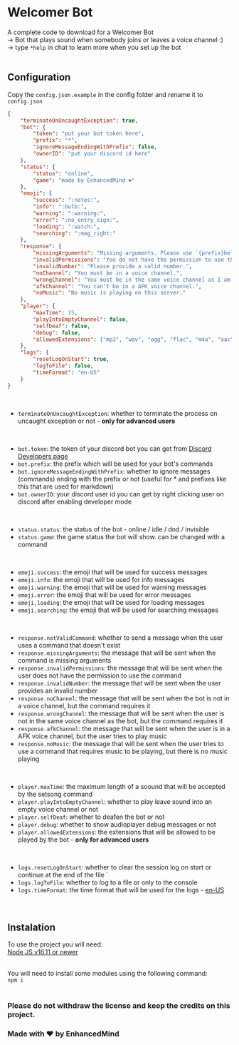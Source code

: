 # Welcomer Bot
A complete code to download for a Welcomer Bot  
-> Bot that plays sound when somebody joins or leaves a voice channel :)  
-> type `*help` in chat to learn more when you set up the bot  
<br>

## Configuration
Copy the `config.json.example` in the config folder and rename it to `config.json`  
```json
{
    "terminateOnUncaughtException": true,
    "bot": {
        "token": "put your bot token here",
        "prefix": "*",
        "ignoreMessageEndingWithPrefix": false,
        "ownerID": "put your discord id here"
    },
    "status": {
        "status": "online",
        "game": "made by EnhancedMind ❤️"
    },
    "emoji": {
        "success": ":notes:",
        "info": ":bulb:",
        "warning": ":warning:",
        "error": ":no_entry_sign:",
        "loading": ":watch:",
        "searching": ":mag_right:"
    },
    "response": {
        "missingArguments": "Missing arguments. Please use `{prefix}help` for more information.",
        "invalidPermissions": "You do not have the permission to use this command.",
        "invalidNumber": "Please provide a valid number.",
        "noChannel": "You must be in a voice channel.",
        "wrongChannel": "You must be in the same voice channel as I am.",
        "afkChannel": "You can't be in a AFK voice channel.",
        "noMusic": "No music is playing on this server."
    },
    "player": {
        "maxTime": 15,
        "playIntoEmptyChannel": false,
        "selfDeaf": false,
        "debug": false,
        "allowedExtensions": ["mp3", "wav", "ogg", "flac", "m4a", "aac", "webm", "opus", "aiff", "wma", "ac3"]
    },
    "logs": {
        "resetLogOnStart": true,
        "logToFile": false,
        "timeFormat": "en-US"
    }
}
```
<br>

- `terminateOnUncaughtException`: whether to terminate the process on uncaught exception or not - **only for advanced users**  
<br>

- `bot.token`: the token of your discord bot you can get from [Discord Developers page](https://discord.com/developers/applications)  
- `bot.prefix`: the prefix which will be used for your bot's commands  
- `bot.ignoreMessageEndingWithPrefix`: whether to ignore messages (commands) ending with the prefix or not (useful for * and prefixes like this that are used for markdown)  
- `bot.ownerID`: your discord user id you can get by right clicking user on discord after enabling developer mode  
<br>

- `status.status`: the status of the bot - online / idle / dnd / invisible  
- `status.game`: the game status the bot will show. can be changed with a command  
<br>

- `emoji.success`: the emoji that will be used for success messages  
- `emoji.info`: the emoji that will be used for info messages  
- `emoji.warning`: the emoji that will be used for warning messages  
- `emoji.error`: the emoji that will be used for error messages  
- `emoji.loading`: the emoji that will be used for loading messages  
- `emoji.searching`: the emoji that will be used for searching messages  
<br>

- `response.notValidCommand`: whether to send a message when the user uses a command that doesn't exist  
- `response.missingArguments`: the message that will be sent when the command is missing arguments  
- `response.invalidPermissions`: the message that will be sent when the user does not have the permission to use the command  
- `response.invalidNumber`: the message that will be sent when the user provides an invalid number  
- `response.noChannel`: the message that will be sent when the bot is not in a voice channel, but the command requires it  
- `response.wrongChannel`: the message that will be sent when the user is not in the same voice channel as the bot, but the command requires it  
- `response.afkChannel`: the message that will be sent when the user is in a AFK voice channel, but the user tries to play music  
- `response.noMusic`: the message that will be sent when the user tries to use a command that requires music to be playing, but there is no music playing  
<br>

- `player.maxTime`: the maximum length of a soound that will be accepted by the setsong command  
- `player.playIntoEmptyChannel`: whether to play leave sound into an empty voice channel or not  
- `player.selfDeaf`: whether to deafen the bot or not  
- `player.debug`: whether to show audioplayer debug messages or not  
- `player.allowedExtensions`: the extensions that will be allowed to be played by the bot - **only for advanced users**  
<br>

- `logs.resetLogOnStart`: whether to clear the session log on start or continue at the end of the file  ´
- `logs.logToFile`: whether to log to a file or only to the console  
- `logs.timeFormat`: the time format that will be used for the logs - [en-US](https://developer.mozilla.org/en-US/docs/Web/JavaScript/Reference/Global_Objects/Intl/DateTimeFormat/DateTimeFormat)  
<br><br>

## Instalation
To use the project you will need:  
[Node JS v16.11 or newer](https://nodejs.org/en/)  
<br>

You will need to install some modules using the following command:  
`npm i`  
<br>
  
### Please do not withdraw the license and keep the credits on this project.
### Made with ❤️ by EnhancedMind  
